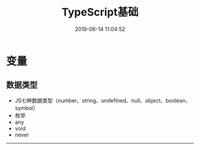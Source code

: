 ﻿---
title: TypeScript基础
date: 2019-06-14 11:04:52
tags: JavaScript TypeScript
categories: TypeScript学习
---
# 变量
## 数据类型
 - JS七种数据类型（number、string、undefined、null、object、boolean、symbol）
 - 枚举
 - any
 - void
 - never


----------
